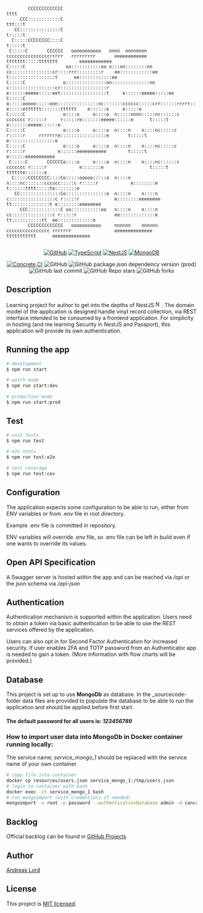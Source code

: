 ```text                                                                                                  
                                                                                                                                                               
        CCCCCCCCCCCCC                                                                                                        tttt                              
     CCC::::::::::::C                                                                                                     ttt:::t                              
   CC:::::::::::::::C                                                                                                     t:::::t                              
  C:::::CCCCCCCC::::C                                                                                                     t:::::t                              
 C:::::C       CCCCCC   ooooooooooo   nnnn  nnnnnnnn        ccccccccccccccccrrrrr   rrrrrrrrr       eeeeeeeeeeee    ttttttt:::::ttttttt        eeeeeeeeeeee    
C:::::C               oo:::::::::::oo n:::nn::::::::nn    cc:::::::::::::::cr::::rrr:::::::::r    ee::::::::::::ee  t:::::::::::::::::t      ee::::::::::::ee  
C:::::C              o:::::::::::::::on::::::::::::::nn  c:::::::::::::::::cr:::::::::::::::::r  e::::::eeeee:::::eet:::::::::::::::::t     e::::::eeeee:::::ee
C:::::C              o:::::ooooo:::::onn:::::::::::::::nc:::::::cccccc:::::crr::::::rrrrr::::::re::::::e     e:::::etttttt:::::::tttttt    e::::::e     e:::::e
C:::::C              o::::o     o::::o  n:::::nnnn:::::nc::::::c     ccccccc r:::::r     r:::::re:::::::eeeee::::::e      t:::::t          e:::::::eeeee::::::e
C:::::C              o::::o     o::::o  n::::n    n::::nc:::::c              r:::::r     rrrrrrre:::::::::::::::::e       t:::::t          e:::::::::::::::::e 
C:::::C              o::::o     o::::o  n::::n    n::::nc:::::c              r:::::r            e::::::eeeeeeeeeee        t:::::t          e::::::eeeeeeeeeee  
 C:::::C       CCCCCCo::::o     o::::o  n::::n    n::::nc::::::c     ccccccc r:::::r            e:::::::e                 t:::::t    tttttte:::::::e           
  C:::::CCCCCCCC::::Co:::::ooooo:::::o  n::::n    n::::nc:::::::cccccc:::::c r:::::r            e::::::::e                t::::::tttt:::::te::::::::e          
   CC:::::::::::::::Co:::::::::::::::o  n::::n    n::::n c:::::::::::::::::c r:::::r             e::::::::eeeeeeee        tt::::::::::::::t e::::::::eeeeeeee  
     CCC::::::::::::C oo:::::::::::oo   n::::n    n::::n  cc:::::::::::::::c r:::::r              ee:::::::::::::e          tt:::::::::::tt  ee:::::::::::::e  
        CCCCCCCCCCCCC   ooooooooooo     nnnnnn    nnnnnn    cccccccccccccccc rrrrrrr                eeeeeeeeeeeeee            ttttttttttt      eeeeeeeeeeeeee  
                                                                                                                                                               
```

<!--suppress ALL -->
<div align="center">

[![GitHub](https://img.shields.io/badge/github-%23121011.svg?style=for-the-badge&logo=github&logoColor=white)](https://github.com)
[![TypeScript](https://img.shields.io/badge/typescript-%23007ACC.svg?style=for-the-badge&logo=typescript&logoColor=white)](https://www.typescriptlang.org/)
[![NestJS](https://img.shields.io/badge/nestjs-%23E0234E.svg?style=for-the-badge&logo=nestjs&logoColor=white)](https://nestjs.com/)
[![MongoDB](https://img.shields.io/badge/MongoDB-%234ea94b.svg?style=for-the-badge&logo=mongodb&logoColor=white)](https://www.mongodb.com/)

</div>

<div align=center>

[![Concrete CI](https://github.com/andlo779/concrete/actions/workflows/ci.yaml/badge.svg)](https://github.com/andlo779/concrete/actions/workflows/ci.yaml)
![GitHub](https://img.shields.io/github/license/andlo779/concrete)
![GitHub package.json dependency version (prod)](https://img.shields.io/github/package-json/dependency-version/andlo779/concrete/@nestjs/core?color=red)
![GitHub last commit](https://img.shields.io/github/last-commit/andlo779/concrete?color=yellow)
![GitHub Repo stars](https://img.shields.io/github/stars/andlo779/concrete)
![GitHub forks](https://img.shields.io/github/forks/andlo779/concrete?color=lightblue)

</div>

## Description
Learning project for author to get into the depths of NestJS <a href="http://nestjs.com/" target="blank"><img src="https://nestjs.com/img/logo-small.svg" width="16" alt="Nest Logo" /></a>. The domain model of the application is designed handle vinyl record collection, via REST interface intended to be consumed by a frontend application. For simplicity in hosting (and me learning Security in NestJS and Passport), this application will provide its own authentication. 

## Running the app
```bash
# development
$ npm run start

# watch mode
$ npm run start:dev

# production mode
$ npm run start:prod
```

## Test
```bash
# unit tests
$ npm run test

# e2e tests
$ npm run test:e2e

# test coverage
$ npm run test:cov
```

## Configuration
The application expects some configuration to be able to run, either from ENV variables or from .env file in root directory.

Example .env file is committed in repository. 

ENV variables will override .env file, so .env file can be left in build even if one wants to override its values. 

## Open API Specification
A Swagger server is hosted within the app and can be reached via _/api_ or the json schema via _/api-json_

## Authentication
Authentication mechanism is supported within the application. Users need to obtain a token via basic authentication to be able to use the REST services offered by the application.

Users can also opt in for Second Factor Authentication for increased security. If user enables 2FA and TOTP password from an Authenticator app is needed to gain a token. (More information with flow charts will be provided.)

## Database
This project is set up to use __MongoDb__ as database. In the _sourcecode- folder data files are provided to populate the database to be able to run the application and should be applied before first start.

#### The default password for all users is: _123456789_

### How to import user data into MongoDb in Docker container running locally:
The service name; _service_mongo_1_ should be replaced with the service name of your own container.
```bash
# copy file into container
docker cp resources/users.json service_mongo_1:/tmp/users.json
# login to container with bash
docker exec -it service_mongo_1 bash
# run mongoimport (with credentials if needed)
mongoimport -u root -p password --authenticationDatabase admin -d concrete -c users --type=json --file /tmp/users.json
```

## Backlog
Official backlog can be found in [GitHub Projects](https://github.com/users/andlo779/projects/2/views/2)

## Author
[Andreas Lord](mailto:andlo779@gmail.com) 

## License
This project is [MIT licensed](LICENSE.md).